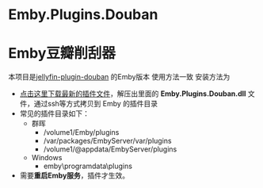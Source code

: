 # Emby.Plugins.Douban
# Emby豆瓣削刮器
本项目是[jellyfin-plugin-douban](https://github.com/Libitum/jellyfin-plugin-douban) 的Emby版本
使用方法一致
安装方法为
- [点击这里下载最新的插件文件](https://github.com/AlifeLine/Emby.Plugins.Douban/releases)，解压出里面的 **Emby.Plugins.Douban.dll** 文件，通过ssh等方式拷贝到 Emby 的插件目录
- 常见的插件目录如下：
  - 群晖
    - /volume1/Emby/plugins
    - /var/packages/EmbyServer/var/plugins
    - /volume1/@appdata/EmbyServer/plugins
  - Windows
    - emby\programdata\plugins
- 需要**重启Emby服务**，插件才生效。
